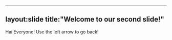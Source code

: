 --------
layout:slide
title:"Welcome to our second slide!"
-------
Hai Everyone!
Use the left arrow to go back!
